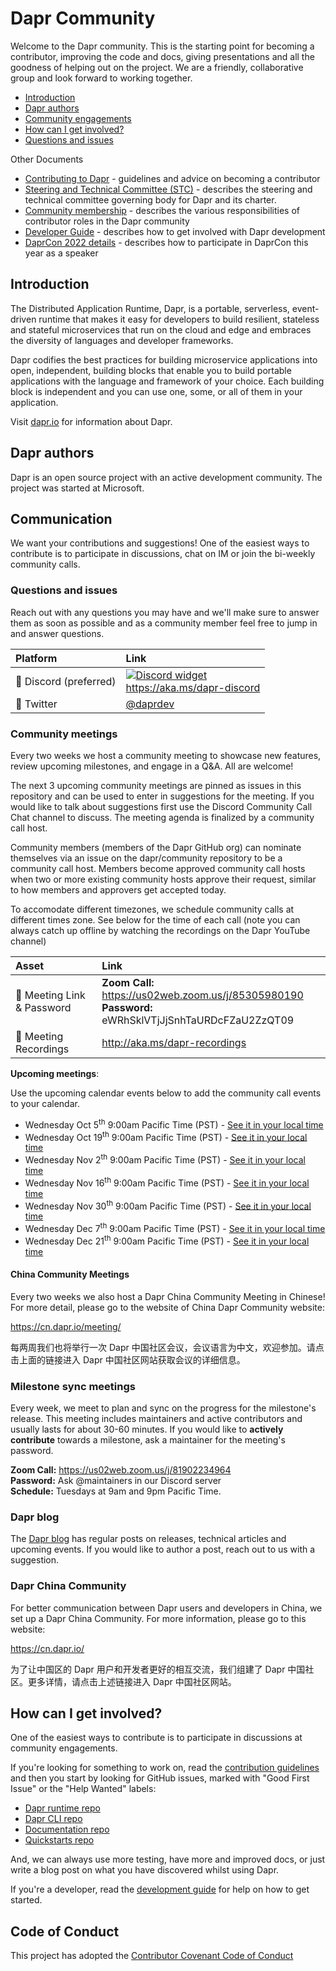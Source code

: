 # Dapr Community

Welcome to the Dapr community. This is the starting point for becoming a contributor, improving the code and docs, giving presentations and all the goodness of helping out on the project. We are a friendly, collaborative group and look forward to working together.

- [Introduction](#introduction)
- [Dapr authors](#dapr-authors)
- [Community engagements](#community-meetings)
- [How can I get involved?](#how-can-i-get-involved?)
- [Questions and issues](#questions-and-issues)

Other Documents

- [Contributing to Dapr](https://docs.dapr.io/contributing/) - guidelines and advice on becoming a contributor
- [Steering and Technical Committee (STC)](steering-and-technical-committee-charter.md) - describes the steering and technical committee governing body for Dapr and its charter.
- [Community membership](community-membership.md) - describes the various responsibilities of contributor roles in the Dapr community
- [Developer Guide](https://github.com/dapr/dapr/tree/master/docs/development) - describes how to get involved with Dapr development
- [DaprCon 2022 details](DaprCon/2022/proposal-submission-form.md) - describes how to participate in DaprCon this year as a speaker 

## Introduction
The Distributed Application Runtime, Dapr, is a portable, serverless, event-driven runtime that makes it easy for developers to build resilient, stateless and stateful microservices that run on the cloud and edge and embraces the diversity of languages and developer frameworks.

Dapr codifies the best practices for building microservice applications into open, independent, building blocks that enable you to build portable applications with the language and framework of your choice. Each building block is independent and you can use one, some, or all of them in your application.

Visit [dapr.io](https://dapr.io) for information about Dapr.

## Dapr authors
Dapr is an open source project with an active development community. The project was started at Microsoft.

## Communication
We want your contributions and suggestions! One of the easiest ways to contribute is to participate in discussions, chat on IM or join the bi-weekly community calls.

### Questions and issues
Reach out with any questions you may have and we'll make sure to answer them as soon as possible and as a community member feel free to jump in and answer questions.

| Platform  | Link        |
|:----------|:------------|
| 💬 Discord (preferred) | [![Discord widget](https://discord.com/api/guilds/778680217417809931/widget.png?style=banner2)](https://aka.ms/dapr-discord)<br />https://aka.ms/dapr-discord
| 🐤 Twitter | [@daprdev](https://twitter.com/daprdev)

### Community meetings
Every two weeks we host a community meeting to showcase new features, review upcoming milestones, and engage in a Q&A. All are welcome!

The next 3 upcoming community meetings are pinned as issues in this repository and can be used to enter in suggestions for the meeting. If you would like to talk about suggestions first use the Discord Community Call Chat channel to discuss. The meeting agenda is finalized by a community call host.

 Community members (members of the Dapr GitHub org) can nominate themselves via an issue on the dapr/community repository to be a community call host. Members become approved community call hosts when two or more existing community hosts approve their request, similar to how members and approvers get accepted today.

To accomodate different timezones, we schedule community calls at different times zone. See below for the time of each call (note you can always catch up offline by watching the recordings on the Dapr YouTube channel) 

| Asset | Link        |
|:-----------|:------------|
| 🔗 Meeting Link & Password | **Zoom Call:** https://us02web.zoom.us/j/85305980190<br>**Password:** eWRhSklVTjJjSnhTaURDcFZaU2ZzQT09
| 🎥 Meeting Recordings | http://aka.ms/dapr-recordings

**Upcoming meetings**:

Use the upcoming calendar events below to add the community call events to your calendar.

- Wednesday Oct 5<sup>th</sup> 9:00am Pacific Time (PST)  - [See it in your local time](https://www.timeanddate.com/worldclock/fixedtime.html?iso=20221005T09&p1=234&msg=Dapr+Community+Call)
- Wednesday Oct 19<sup>th</sup> 9:00am Pacific Time (PST) - [See it in your local time](https://www.timeanddate.com/worldclock/fixedtime.html?iso=20221019T09&p1=234&msg=Dapr+Community+Call)
- Wednesday Nov 2<sup>th</sup> 9:00am Pacific Time (PST) - [See it in your local time](https://www.timeanddate.com/worldclock/fixedtime.html?iso=20221102T09&p1=234&msg=Dapr+Community+Call)
- Wednesday Nov 16<sup>th</sup> 9:00am Pacific Time (PST) - [See it in your local time](https://www.timeanddate.com/worldclock/fixedtime.html?iso=20221116T09&p1=234&msg=Dapr+Community+Call)
- Wednesday Nov 30<sup>th</sup> 9:00am Pacific Time (PST) - [See it in your local time](https://www.timeanddate.com/worldclock/fixedtime.html?iso=20221130T09&p1=234&msg=Dapr+Community+Call)
- Wednesday Dec 7<sup>th</sup> 9:00am Pacific Time (PST) - [See it in your local time](https://www.timeanddate.com/worldclock/fixedtime.html?iso=20221207T09&p1=234&msg=Dapr+Community+Call)
- Wednesday Dec 21<sup>th</sup> 9:00am Pacific Time (PST) - [See it in your local time](https://www.timeanddate.com/worldclock/fixedtime.html?iso=20221221T09&p1=234&msg=Dapr+Community+Call)

#### China Community Meetings

Every two weeks we also host a Dapr China Community Meeting in Chinese! For more detail, please go to the website of China Dapr Community website: 

https://cn.dapr.io/meeting/

每两周我们也将举行一次 Dapr 中国社区会议，会议语言为中文，欢迎参加。请点击上面的链接进入 Dapr 中国社区网站获取会议的详细信息。

### Milestone sync meetings

Every week, we meet to plan and sync on the progress for the milestone's release. This meeting includes maintainers and active contributors and usually lasts for about 30-60 minutes. If you would like to **actively contribute** towards a milestone, ask a maintainer for the meeting's password.

**Zoom Call:** https://us02web.zoom.us/j/81902234964<br>
**Password:** Ask @maintainers in our Discord server<br>
**Schedule:** Tuesdays at 9am and 9pm Pacific Time.

### Dapr blog
The [Dapr blog](https://blog.dapr.io/posts) has regular posts on releases, technical articles and upcoming events. If you would like to author a post, reach out to us with a suggestion. 

### Dapr China Community

For better communication between Dapr users and developers in China, we set up a Dapr China Community. For more information, please go to this website:

https://cn.dapr.io/

为了让中国区的 Dapr 用户和开发者更好的相互交流，我们组建了 Dapr 中国社区。更多详情，请点击上述链接进入 Dapr 中国社区网站。

## How can I get involved?

One of the easiest ways to contribute is to participate in discussions at community engagements.

If you're looking for something to work on, read the [contribution guidelines](https://docs.dapr.io/contributing/) and then you start by looking for GitHub issues, marked with "Good First Issue" or the "Help Wanted" labels:

- [Dapr runtime repo](https://github.com/dapr/dapr/issues?q=is%3Aissue+is%3Aopen+label%3A%22good+first+issue%22)
- [Dapr CLI repo](https://github.com/dapr/cli/labels/good%20first%20issue)
- [Documentation repo](https://github.com/dapr/docs/issues?q=is%3Aissue+is%3Aopen+label%3A%22help+wanted%22)
- [Quickstarts repo](https://github.com/dapr/quickstarts/issues?q=is%3Aissue+is%3Aopen+label%3A%22good+first+issue%22)

And, we can always use more testing, have more and improved docs, or just write a blog post on what you have discovered whilst using Dapr.

If you're a developer, read the [development guide](https://github.com/dapr/dapr/tree/master/docs/development) for help on how to get started.

## Code of Conduct
This project has adopted the [Contributor Covenant Code of Conduct](CODE-OF-CONDUCT.md)
